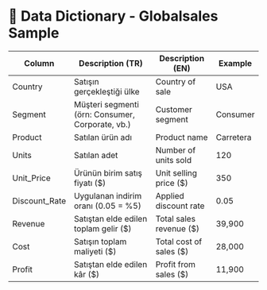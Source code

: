 # 📑 Data Dictionary - Globalsales Sample

| Column        | Description (TR)                                    | Description (EN)                        | Example    |
|---------------|-----------------------------------------------------|-----------------------------------------|------------|
| Country       | Satışın gerçekleştiği ülke                          | Country of sale                         | USA        |
| Segment       | Müşteri segmenti (örn: Consumer, Corporate, vb.)    | Customer segment                        | Consumer   |
| Product       | Satılan ürün adı                                    | Product name                            | Carretera  |
| Units         | Satılan adet                                        | Number of units sold                    | 120        |
| Unit_Price    | Ürünün birim satış fiyatı ($)                       | Unit selling price ($)                  | 350        |
| Discount_Rate | Uygulanan indirim oranı (0.05 = %5)                 | Applied discount rate                   | 0.05       |
| Revenue       | Satıştan elde edilen toplam gelir ($)               | Total sales revenue ($)                 | 39,900     |
| Cost          | Satışın toplam maliyeti ($)                         | Total cost of sales ($)                 | 28,000     |
| Profit        | Satıştan elde edilen kâr ($)                        | Profit from sales ($)                   | 11,900     |
